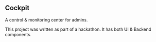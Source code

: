 Cockpit
-------

A control & monitoring center for admins.

This project was written as part of a hackathon. It has both UI & Backend components.
